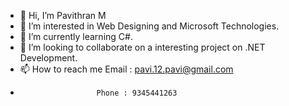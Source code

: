 - 👋 Hi, I’m Pavithran M
- 👀 I’m interested in Web Designing and Microsoft Technologies.
- 🌱 I’m currently learning C#.
- 💞️ I’m looking to collaborate on a interesting project on .NET Development.
- 📫 How to reach me  Email : pavi.12.pavi@gmail.com
-                      Phone : 9345441263
